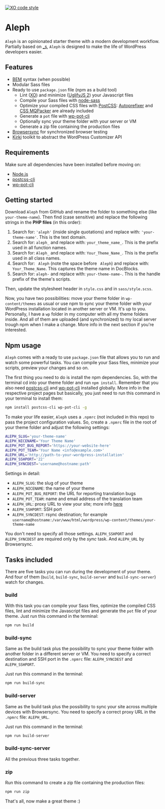 [![XO code style](https://img.shields.io/badge/code_style-XO-5ed9c7.svg)](https://github.com/sindresorhus/xo)

# Aleph

`Aleph` is an opinionated starter theme with a modern development workflow. Partially based on [_s](https://github.com/Automattic/_s), `Aleph` is designed to make the life of WordPress developers easier.

## Features

* [BEM](http://getbem.com/) syntax (when possible)
* Modular Sass files
* Ready to use `package.json` file (npm as a build tool)
	* Lint ([XO](https://github.com/sindresorhus/xo)) and minimize ([UglifyJS 2](https://github.com/mishoo/UglifyJS2)) your Javascript files
	* Compile your Sass files with [node-sass](https://github.com/sass/node-sass)
	* Optimize your compiled CSS files with [PostCSS](http://postcss.org/): [Autoprefixer](https://github.com/postcss/autoprefixer) and [CSS MQPacker](https://github.com/hail2u/node-css-mqpacker) are already included
	* Generate a `pot` file with [wp-pot-cli](https://github.com/rasmusbe/wp-pot-cli)
	* Optionally sync your theme folder with your server or VM
	* Generate a zip file containing the production files
* [Browsersync](https://browsersync.io/) for synchronized browser testing
* [Kirki](https://aristath.github.io/kirki/) toolkit to abstract the WordPress Customizer API

## Requirements

Make sure all dependencies have been installed before moving on:

* [Node.js](http://nodejs.org/)
* [postcss-cli](https://github.com/postcss/postcss-cli)
* [wp-pot-cli](https://github.com/rasmusbe/wp-pot-cli)

## Getting started

Download `Aleph` from GitHub and rename the folder to something else (like `your-theme-name`). Then find (case sensitive) and replace the following strings in the **PHP files** (in this order):

1. Search for: `'aleph'` (inside single quotations) and replace with: `'your-theme-name'`. This is the text domain.
2. Search for: `aleph_` and replace with: `your_theme_name_`. This is the prefix used in all function names.
3. Search for: `Aleph_` and replace with: `Your_Theme_Name_`. This is the prefix used in all class names.
4. Search for: ` Aleph` (note the space before ` Aleph`) and replace with: ` Your_Theme_Name`. This captures the theme name in DocBlocks.
5. Search for: `aleph-` and replace with: `your-theme-name-`. This is the handle prefix of the theme's scripts.

Then, update the stylesheet header in `style.css` and in `sass/style.scss`.

Now, you have two possibilities: move your theme folder in `wp-content/themes` as usual or use npm to sync your theme folder with your WordPress installation located in another server or VM. It's up to you. Personally, I have a `wp` folder in my computer with all my theme folders inside. And all of them are uploaded (and synchronized) to my local server trough npm when I make a change. More info in the next section if you're interested.

## Npm usage

`Aleph` comes with a ready to use `package.json` file that allows you to run and watch some powerful tasks. You can compile your Sass files, minimize your scripts, preview your changes and so on.

The first thing you need to do is install the npm dependencies. So, with the terminal cd into your theme folder and run `npm install`. Remember that you also need [postcss-cli](https://github.com/postcss/postcss-cli) and [wp-pot-cli](https://github.com/rasmusbe/wp-pot-cli) installed globally. More info in the respective project pages but basically, you just need to run this command in your terminal to install them:

```bash
npm install postcss-cli wp-pot-cli -g
```

To make your life easier, `Aleph` uses a `.npmrc` (not included in this repo) to pass the project configuration values. So, create a `.npmrc` file in the root of your theme folder and adjust the following settings:

```bash
ALEPH_SLUG='your-theme-name'
ALEPH_NICENAME='Your Theme Name'
ALEPH_POT_BUG_REPORT='https://your-website-here'
ALEPH_POT_TEAM='Your Name <info@example.com>'
ALEPH_URL='http://path-to-your-wordpress-installation'
ALEPH_SSHPORT='22'
ALEPH_SYNCDEST='username@hostname:path'
```

Settings in detail:

* `ALEPH_SLUG`: the slug of your theme
* `ALEPH_NICENAME`: the name of your theme
* `ALEPH_POT_BUG_REPORT`: the URL for reporting translation bugs
* `ALEPH_POT_TEAM`: name and email address of the translation team
* `ALEPH_URL`: proxy URL to view your site; more info [here](https://browsersync.io/docs/options#option-proxy)
* `ALEPH_SSHPORT`: SSH port
* `ALEPH_SYNCDEST`: rsync destination; for example `username@hostname:/var/www/html/wordpress/wp-content/themes/your-theme-name`

You don't need to specify all those settings. `ALEPH_SSHPORT` and `ALEPH_SYNCDEST` are required only by the *sync* task. And `ALEPH_URL` by Browsersync.

## Tasks included

There are five tasks you can run during the development of your theme. And four of them (`build`, `build-sync`, `build-server` and `build-sync-server`) watch for changes.

### build

With this task you can compile your Sass files, optimize the compiled CSS files, lint and minimize the Javascript files and generate the `pot` file of your theme. Just run this command in the terminal:

```bash
npm run build
```

### build-sync

Same as the build task plus the possibility to sync your theme folder with another folder in a different server or VM. You need to specify a correct destination and SSH port in the `.npmrc` file: `ALEPH_SYNCDEST` and `ALEPH_SSHPORT`.

Just run this command in the terminal:

```bash
npm run build-sync
```

### build-server

Same as the build task plus the possibility to sync your site across multiple devices with Browsersync. You need to specify a correct proxy URL in the `.npmrc` file: `ALEPH_URL`.

Just run this command in the terminal:

```bash
npm run build-server
```

### build-sync-server

All the previous three tasks together.

### zip

Run this command to create a zip file containing the production files:

```bash
npm run zip
```

That's all, now make a great theme :)
